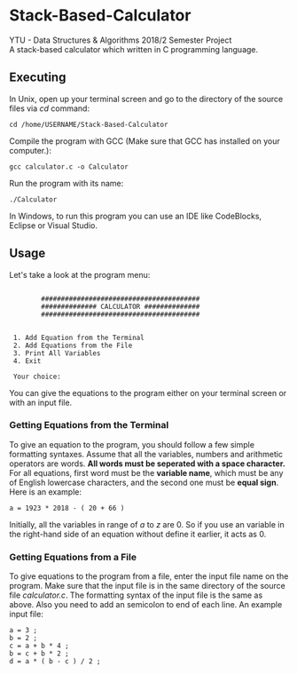 # Stack-Based-Calculator
YTU - Data Structures & Algorithms 2018/2 Semester Project \
A stack-based calculator which written in C programming language.



## Executing
In Unix, open up your terminal screen and go to the directory of the source files via *cd* command:

```
cd /home/USERNAME/Stack-Based-Calculator
```

Compile the program with GCC (Make sure that GCC has installed on your computer.):
```
gcc calculator.c -o Calculator
```

Run the program with its name: 
```
./Calculator
```

In Windows, to run this program you can use an IDE like CodeBlocks, Eclipse or Visual Studio.

## Usage

Let's take a look at the program menu:

```

        ########################################
        ############## CALCULATOR ##############
        ########################################


 1. Add Equation from the Terminal
 2. Add Equations from the File
 3. Print All Variables
 4. Exit

 Your choice:

```

You can give the equations to the program either on your terminal screen or with an input file. 

### Getting Equations from the Terminal

To give an equation to the program, you should follow a few simple formatting syntaxes. Assume that all the variables, numbers and arithmetic operators are words. **All words must be seperated with a space character.** For all equations, first word must be the **variable name**, which must be any of English lowercase characters, and the second one must be **equal sign**. Here is an example:

```
a = 1923 * 2018 - ( 20 + 66 )
```

Initially, all the variables in range of *a* to *z* are 0. So if you use an variable in the right-hand side of an equation without define it earlier, it acts as 0.

### Getting Equations from a File

To give equations to the program from a file, enter the input file name on the program. Make sure that the input file is in the same directory of the source file *calculator.c*. The formatting syntax of the input file is the same as above. Also you need to add an semicolon to end of each line. An example input file:

```
a = 3 ;
b = 2 ;
c = a + b * 4 ;
b = c + b * 2 ;
d = a * ( b - c ) / 2 ;
```
